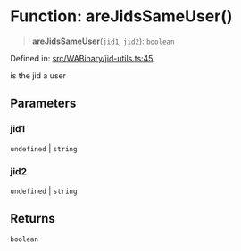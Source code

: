 # Function: areJidsSameUser()

> **areJidsSameUser**(`jid1`, `jid2`): `boolean`

Defined in: [src/WABinary/jid-utils.ts:45](https://github.com/Fokusdotid/bail/blob/fcd0cec6f26de1fb545eb2e03fa5c63fbad99d3d/src/WABinary/jid-utils.ts#L45)

is the jid a user

## Parameters

### jid1

`undefined` | `string`

### jid2

`undefined` | `string`

## Returns

`boolean`

